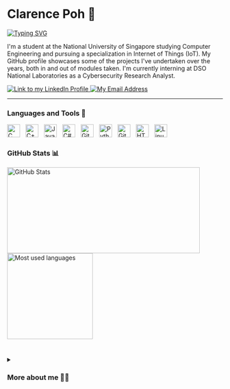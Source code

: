 # Clarence Poh 📢

[![Typing SVG](https://readme-typing-svg.demolab.com?font=Fira+Code&weight=200&size=22&duration=2000&pause=1000&color=A28AF7&vCenter=true&random=false&width=435&lines=I'm+studying+in+NUS!;Computer+Engineer;Specialization+in+IoT)](https://git.io/typing-svg)

I'm a student at the National University of Singapore studying Computer Engineering and pursuing a specialization in Internet of Things (IoT). My GitHub profile showcases some of the projects I've undertaken over the years, both in and out of modules taken. 
I'm currently interning at DSO National Laboratories as a Cybersecurity Research Analyst. 

<p align="left">
    <a href="https://www.linkedin.com/in/clarence-poh-906790202">
        <img alt="Link to my LinkedIn Profile" title="Check out my LinkedIn!" src="https://img.shields.io/badge/My_LinkedIn-grey?logo=linkedin"/>
    </a> 
    <a href="mailto:clarence_pxj@hotmail.com">
        <img alt="My Email Address" title="Drop me an Email!" src="https://img.shields.io/badge/Drop_me_an_email!-blue"/>
    </a>
</p>

---

### Languages and Tools 🧰

<img align="left" alt="C" width="30px" style="padding-right:10px;" src="https://cdn.jsdelivr.net/gh/devicons/devicon@latest/icons/c/c-original.svg" />
<img align="left" alt="C++" width="30px" style="padding-right:10px;" src="https://cdn.jsdelivr.net/gh/devicons/devicon@latest/icons/cplusplus/cplusplus-original.svg" />
<img align="left" alt="Java" width="30px" style="padding-right:10px;" src="https://cdn.jsdelivr.net/gh/devicons/devicon/icons/java/java-original.svg"/>
<img align="left" alt="C#" width="30px" style="padding-right:10px;" src="https://cdn.jsdelivr.net/gh/devicons/devicon@latest/icons/csharp/csharp-original.svg" />
<img align="left" alt="GitHub" width="30px" style="padding-right:10px;" src="https://cdn.jsdelivr.net/gh/devicons/devicon@latest/icons/github/github-original.svg" />
<img align="left" alt="Python" width="30px" style="padding-right:10px;" src="https://cdn.jsdelivr.net/gh/devicons/devicon/icons/python/python-plain.svg" />
<img align="left" alt="Git" width="30px" style="padding-right:10px;" src="https://cdn.jsdelivr.net/gh/devicons/devicon/icons/git/git-original.svg" />
<img align="left" alt="HTML" width="30px" style="padding-right:10px;" src="https://cdn.jsdelivr.net/gh/devicons/devicon/icons/html5/html5-plain.svg" />
<img align="left" alt="Linux" width="30px" style="padding-right:10px;" src="https://cdn.jsdelivr.net/gh/devicons/devicon/icons/linux/linux-original.svg" />

<br>

# 

### GitHub Stats 📊

<a>
    <img height=200 width=450 align="center" src="https://github-readme-stats.vercel.app/api?username=clarencepohh&hide=stars&include_all_commits=true&theme=tokyonight" alt="GitHub Stats"/>
</a>

<a>
    <img height=200 align="center" src="https://github-readme-stats.vercel.app/api/top-langs/?username=clarencepohh&size_weight=0.5&count_weight=0.5&hide=shaderlab,HLSL&theme=tokyonight" alt="Most used languages"/>
</a>

#
<details>
 <summary><h3>More about me 👨‍💻</h3></summary>
    I started my programming journey during my time in the Army (conscripted), taking a basic course on Python and Data Analysis. Since then, I've become more and more interested in learning how to use code and programs to do tasks, and now I'm pursuing a Bachelor's in Computer Engineering to improve my skills in both the software and hardware department! I enjoy picking up new skills, and I am looking to make personalized electronics that I can use in my daily life. Currently, I intend to create a stenography keyboard that I can use to learn stenography instead of buying an off-the-shelf version. <br><br>
    In my free time, I am learning Korean as a third language. It's a really fun language (albeit tough) to learn, but I enjoy speaking with locals whenever I am in the country / meet them here in Singapore (rather than just the basic 안녕하세요 [annyeonghaseyo: Hello] we all pick up). I hope to become more fluent in the language! <br> <br>
    안녕하새요! 저는 클라렌스라구요. 반갑습니다! 저는 지금 싱가포르 국립대학교에 다니있고, 2학년 입니다. 제 전공은 컴퓨터공학 입니다. 내년이 교환 학생으로 고려대학교에 다닐거에요. 혹시 저에게 얘기를 하고싶으시면, 이매일를 보내거나 DM을 보내주세요!  

